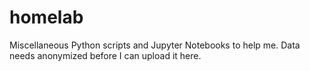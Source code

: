 # homelab
Miscellaneous Python scripts and Jupyter Notebooks to help me.
Data needs anonymized before I can upload it here.

